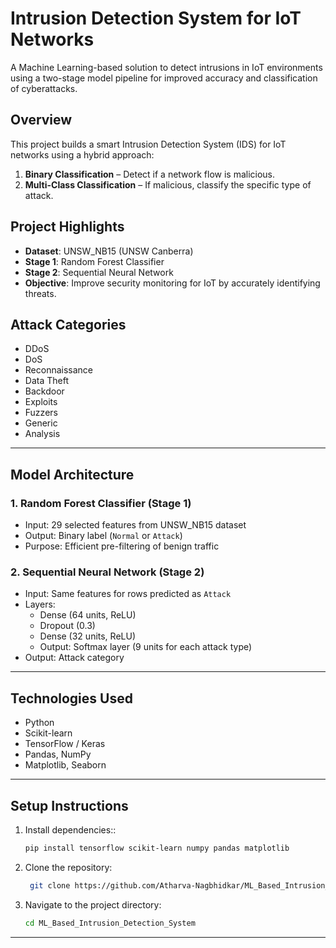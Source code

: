 # Intrusion Detection System for IoT Networks

A Machine Learning-based solution to detect intrusions in IoT environments using a two-stage model pipeline for improved accuracy and classification of cyberattacks.

## Overview

This project builds a smart Intrusion Detection System (IDS) for IoT networks using a hybrid approach:
1. **Binary Classification** – Detect if a network flow is malicious.
2. **Multi-Class Classification** – If malicious, classify the specific type of attack.

## Project Highlights

- **Dataset**: UNSW_NB15 (UNSW Canberra)
- **Stage 1**: Random Forest Classifier
- **Stage 2**: Sequential Neural Network
- **Objective**: Improve security monitoring for IoT by accurately identifying threats.

## Attack Categories

- DDoS
- DoS
- Reconnaissance
- Data Theft
- Backdoor
- Exploits
- Fuzzers
- Generic
- Analysis

---

## Model Architecture

### 1. Random Forest Classifier (Stage 1)

- Input: 29 selected features from UNSW_NB15 dataset
- Output: Binary label (`Normal` or `Attack`)
- Purpose: Efficient pre-filtering of benign traffic

### 2. Sequential Neural Network (Stage 2)

- Input: Same features for rows predicted as `Attack`
- Layers:
  - Dense (64 units, ReLU)
  - Dropout (0.3)
  - Dense (32 units, ReLU)
  - Output: Softmax layer (9 units for each attack type)
- Output: Attack category

---

## Technologies Used

- Python
- Scikit-learn
- TensorFlow / Keras
- Pandas, NumPy
- Matplotlib, Seaborn

---


## Setup Instructions

1. Install dependencies::
   ```sh
   pip install tensorflow scikit-learn numpy pandas matplotlib

2. Clone the repository:
   ```sh
    git clone https://github.com/Atharva-Nagbhidkar/ML_Based_Intrusion_Detection_System.git
3. Navigate to the project directory:
    ```sh
    cd ML_Based_Intrusion_Detection_System


---

